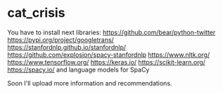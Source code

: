 # cat_crisis

You have to install next libraries:
https://github.com/bear/python-twitter
https://pypi.org/project/googletrans/
https://stanfordnlp.github.io/stanfordnlp/
https://github.com/explosion/spacy-stanfordnlp
https://www.nltk.org/
https://www.tensorflow.org/
https://keras.io/
https://scikit-learn.org/
https://spacy.io/
and language models for SpaCy 

Soon I'll upload more information and recommendations.
